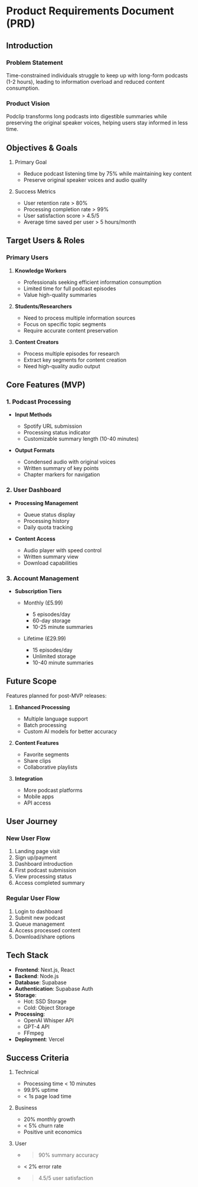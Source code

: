 # Product Requirements Document (PRD)

## Introduction
### Problem Statement
Time-constrained individuals struggle to keep up with long-form podcasts (1-2 hours), leading to information overload and reduced content consumption.

### Product Vision
Podclip transforms long podcasts into digestible summaries while preserving the original speaker voices, helping users stay informed in less time.

## Objectives & Goals
1. Primary Goal
   - Reduce podcast listening time by 75% while maintaining key content
   - Preserve original speaker voices and audio quality

2. Success Metrics
   - User retention rate > 80%
   - Processing completion rate > 99%
   - User satisfaction score > 4.5/5
   - Average time saved per user > 5 hours/month

## Target Users & Roles

### Primary Users
1. **Knowledge Workers**
   - Professionals seeking efficient information consumption
   - Limited time for full podcast episodes
   - Value high-quality summaries

2. **Students/Researchers**
   - Need to process multiple information sources
   - Focus on specific topic segments
   - Require accurate content preservation

3. **Content Creators**
   - Process multiple episodes for research
   - Extract key segments for content creation
   - Need high-quality audio output

## Core Features (MVP)

### 1. Podcast Processing
- **Input Methods**
  - Spotify URL submission
  - Processing status indicator
  - Customizable summary length (10-40 minutes)

- **Output Formats**
  - Condensed audio with original voices
  - Written summary of key points
  - Chapter markers for navigation

### 2. User Dashboard
- **Processing Management**
  - Queue status display
  - Processing history
  - Daily quota tracking

- **Content Access**
  - Audio player with speed control
  - Written summary view
  - Download capabilities

### 3. Account Management
- **Subscription Tiers**
  - Monthly (£5.99)
    - 5 episodes/day
    - 60-day storage
    - 10-25 minute summaries
  
  - Lifetime (£29.99)
    - 15 episodes/day
    - Unlimited storage
    - 10-40 minute summaries

## Future Scope
Features planned for post-MVP releases:

1. **Enhanced Processing**
   - Multiple language support
   - Batch processing
   - Custom AI models for better accuracy

2. **Content Features**
   - Favorite segments
   - Share clips
   - Collaborative playlists

3. **Integration**
   - More podcast platforms
   - Mobile apps
   - API access

## User Journey

### New User Flow
1. Landing page visit
2. Sign up/payment
3. Dashboard introduction
4. First podcast submission
5. View processing status
6. Access completed summary

### Regular User Flow
1. Login to dashboard
2. Submit new podcast
3. Queue management
4. Access processed content
5. Download/share options

## Tech Stack
- **Frontend**: Next.js, React
- **Backend**: Node.js
- **Database**: Supabase
- **Authentication**: Supabase Auth
- **Storage**: 
  - Hot: SSD Storage
  - Cold: Object Storage
- **Processing**:
  - OpenAI Whisper API
  - GPT-4 API
  - FFmpeg
- **Deployment**: Vercel

## Success Criteria
1. Technical
   - Processing time < 10 minutes
   - 99.9% uptime
   - < 1s page load time

2. Business
   - 20% monthly growth
   - < 5% churn rate
   - Positive unit economics

3. User
   - > 90% summary accuracy
   - < 2% error rate
   - > 4.5/5 user satisfaction 